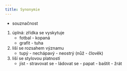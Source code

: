 ```yaml
---
title: Synonymie
---
```

- souznačnost
1. úplná: zřídka se vyskytuje
	- fotbal - kopaná
	- grafit - tuha
2. liší se rozsahem významu 
	- tupý - nechápavý - neostrý (nůž - člověk)
3. liší se stylovou platností
	- jíst - stravovat se - ládovat se - papat - baštit - žrát 